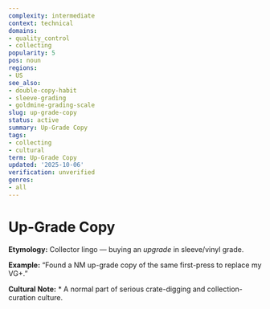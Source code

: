 ```yaml
---
complexity: intermediate
context: technical
domains:
- quality_control
- collecting
popularity: 5
pos: noun
regions:
- US
see_also:
- double-copy-habit
- sleeve-grading
- goldmine-grading-scale
slug: up-grade-copy
status: active
summary: Up-Grade Copy
tags:
- collecting
- cultural
term: Up-Grade Copy
updated: '2025-10-06'
verification: unverified
genres:
- all
---
```


# Up-Grade Copy

**Etymology:** Collector lingo — buying an *upgrade* in sleeve/vinyl grade.

**Example:** “Found a NM up-grade copy of the same first-press to replace my VG+.”

**Cultural Note:** * A normal part of serious crate-digging and collection-curation culture.


